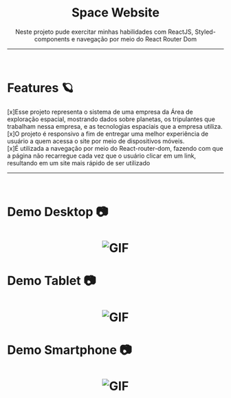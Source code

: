 <div align = "center">
    <h1>Space Website</h1>
</div>

<p align = "center">Neste projeto pude exercitar minhas habilidades com ReactJS, Styled-components e navegação por meio do React Router Dom</p>

---
<br>

# Features 🪐

[x]Esse projeto representa o sistema de uma empresa da Área de exploração espacial, mostrando dados sobre planetas, os tripulantes que trabalham nessa empresa, e as tecnologias espaciais que a empresa utiliza. <br>
[x]O projeto é responsivo a fim de entregar uma melhor experiência de usuário a quem acessa o site por meio de dispositivos móveis. <br>
[x]É utilizada a navegação por meio do React-router-dom, fazendo com que a página não recarregue cada vez que o usuário clicar em um link, resultando em um site mais rápido de ser utilizado

---

<br>

# Demo Desktop 📷

<h1 align = "center">
    <img alt = "GIF" title = "GIF" src = "./src/github/gif-desktop-space-website.gif"/>
</h1>

# Demo Tablet 📷

<h1 align = "center">
    <img alt = "GIF" title = "GIF" src = "./src/github/gif-tablet-space-website.gif"/>
</h1>

# Demo Smartphone 📷

<h1 align = "center">
    <img alt = "GIF" title = "GIF" src = "./src/github/gif-smartphone-space-website.gif"/>
</h1>